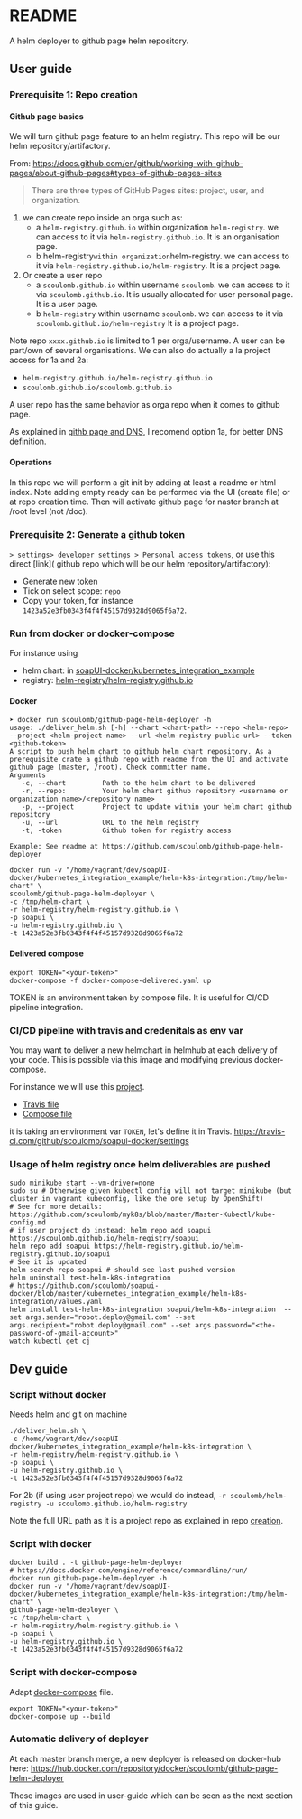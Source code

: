 # README 

A helm deployer to github page helm repository.

## User guide 

### Prerequisite 1: Repo creation

#### Github page basics

We will turn github page feature to an helm registry. 
This repo  will be our helm repository/artifactory. 

From: https://docs.github.com/en/github/working-with-github-pages/about-github-pages#types-of-github-pages-sites
> There are three types of GitHub Pages sites: project, user, and organization.


1. we can create repo inside an orga such as:
    - a `helm-registry.github.io` within organization `helm-registry`. <organisation>
      we can access to it via `helm-registry.github.io`. 
      It is an organisation page.
    - b helm-registry` within organization `helm-registry. 
      we can access to it via `helm-registry.github.io/helm-registry`.
      It is a project page.
2. Or create a user repo
    - a `scoulomb.github.io` within username `scoulomb`. 
     we can access to it via `scoulomb.github.io`. It is usually allocated for user personal page.
     It is a user page.
    - b `helm-registry` within username `scoulomb`. <project>
     we can access to it via `scoulomb.github.io/helm-registry` 
     It is a project page.
   
Note repo `xxxx.github.io` is limited to 1 per orga/username.
A user can be part/own of several organisations.
We can also do actually a la project access for 1a and 2a:
- `helm-registry.github.io/helm-registry.github.io`
- `scoulomb.github.io/scoulomb.github.io`

A user repo has the same behavior as orga repo when it comes to github page.

As explained in [githb page and DNS](appendice-github-page-and-dns.md#what-about-registrycoulombelsite), I recomend option 1a,
for better DNS definition.

#### Operations

In this repo we will perform a git init by adding at least a readme or html index.
Note adding empty ready can be performed via the UI (create file) or at repo creation time.
Then will activate github page for naster branch at /root level (not /doc).


### Prerequisite 2: Generate a github token

`> settings> developer settings > Personal access tokens`, or use this direct [link]( github repo which will be our helm repository/artifactory):

- Generate new token 
- Tick on select scope: `repo`
- Copy your token, for instance `1423a52e3fb0343f4f4f45157d9328d9065f6a72`.

<!--
Github revoke token if copied in the repo!
-->

### Run from docker or docker-compose

For instance using 
- helm chart:  in [soapUI-docker/kubernetes_integration_example](https://github.com/scoulomb/soapui-docker/tree/master/kubernetes_integration_example/helm-k8s-integration)
- registry: [helm-registry/helm-registry.github.io](https://helm-registry.github.io/)

#### Docker

````shell script
➤ docker run scoulomb/github-page-helm-deployer -h                       
usage: ./deliver_helm.sh [-h] --chart <chart-path> --repo <helm-repo> --project <helm-project-name> --url <helm-registry-public-url> --token <github-token>
A script to push helm chart to github helm chart repository. As a prerequisite crate a github repo with readme from the UI and activate github page (master, /root). Check committer name.
Arguments
   -c, --chart         Path to the helm chart to be delivered
   -r, --repo:         Your helm chart github repository <username or organization name>/<repository name>
   -p, --project       Project to update within your helm chart github repository
   -u, --url           URL to the helm registry
   -t, -token          Github token for registry access

Example: See readme at https://github.com/scoulomb/github-page-helm-deployer
````

````shell script
docker run -v "/home/vagrant/dev/soapUI-docker/kubernetes_integration_example/helm-k8s-integration:/tmp/helm-chart" \
scoulomb/github-page-helm-deployer \
-c /tmp/helm-chart \
-r helm-registry/helm-registry.github.io \
-p soapui \
-u helm-registry.github.io \
-t 1423a52e3fb0343f4f4f45157d9328d9065f6a72 
````

#### Delivered compose

````shell script
export TOKEN="<your-token>"
docker-compose -f docker-compose-delivered.yaml up
````

TOKEN is an environment taken by compose file. It is useful for CI/CD pipeline integration.


### CI/CD pipeline with travis and credenitals as env var 

You may want to deliver a new helmchart in helmhub at each delivery of your code.
This is possible via this image and modifying previous docker-compose.

For instance we will use this [project](https://github.com/scoulomb/soapui-docker/tree/master/kubernetes_integration_example#deliver-a-helm-package-in-helmhub).

- [Travis file](https://github.com/scoulomb/soapui-docker/blob/master/.travis.yml#L19)
- [Compose file](https://github.com/scoulomb/soapui-docker/blob/master/docker-compose-deliver-helm-chart.yaml)

it is taking an environment var `TOKEN`, let's define it in Travis.
https://travis-ci.com/github/scoulomb/soapui-docker/settings

<!-- 
Note soapui-Docker travis is launching locally built image of its project
Dockerhub delivers released image used in docker-compose-dockerhub
And delivered image of github-helm-page-deployer are built by dokcerhub from this project
-->

### Usage of helm registry once helm deliverables are pushed


````shell script
sudo minikube start --vm-driver=none
sudo su # Otherwise given kubectl config will not target minikube (but cluster in vagrant kubeconfig, like the one setup by OpenShift)
# See for more details: https://github.com/scoulomb/myk8s/blob/master/Master-Kubectl/kube-config.md
# if user project do instead: helm repo add soapui https://scoulomb.github.io/helm-registry/soapui
helm repo add soapui https://helm-registry.github.io/helm-registry.github.io/soapui
# See it is updated
helm search repo soapui # should see last pushed version
helm uninstall test-helm-k8s-integration 
# https://github.com/scoulomb/soapui-docker/blob/master/kubernetes_integration_example/helm-k8s-integration/values.yaml
helm install test-helm-k8s-integration soapui/helm-k8s-integration  --set args.sender="robot.deploy@gmail.com" --set args.recipient="robot.deploy@gmail.com" --set args.password="<the-password-of-gmail-account>"
watch kubectl get cj
````

## Dev guide


### Script without docker 

Needs helm and git on machine

````shell script
./deliver_helm.sh \
-c /home/vagrant/dev/soapUI-docker/kubernetes_integration_example/helm-k8s-integration \
-r helm-registry/helm-registry.github.io \
-p soapui \
-u helm-registry.github.io \
-t 1423a52e3fb0343f4f4f45157d9328d9065f6a72
````

<!--
https://stackoverflow.com/questions/18599711/how-can-i-split-a-shell-command-over-multiple-lines-when-using-an-if-statement
No space after \ 
-->

For 2b (if using user project repo) we would do instead, 
`-r scoulomb/helm-registry -u scoulomb.github.io/helm-registry`

Note the full URL path as it is a project repo as explained in repo [creation](#Repo-creation).

### Script with docker 

````shell script
docker build . -t github-page-helm-deployer
# https://docs.docker.com/engine/reference/commandline/run/
docker run github-page-helm-deployer -h
docker run -v "/home/vagrant/dev/soapUI-docker/kubernetes_integration_example/helm-k8s-integration:/tmp/helm-chart" \
github-page-helm-deployer \
-c /tmp/helm-chart \
-r helm-registry/helm-registry.github.io \
-p soapui \
-u helm-registry.github.io \
-t 1423a52e3fb0343f4f4f45157d9328d9065f6a72                        
````

### Script with docker-compose

Adapt [docker-compose](./docker-compose.yaml) file.

````shell script
export TOKEN="<your-token>"
docker-compose up --build
````

### Automatic delivery of deployer

At each master branch merge, a new deployer is released on docker-hub here:
https://hub.docker.com/repository/docker/scoulomb/github-page-helm-deployer

Those images are used in user-guide which can be seen as the next section of this guide.
